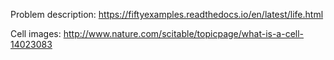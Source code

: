 Problem description: https://fiftyexamples.readthedocs.io/en/latest/life.html

Cell images: http://www.nature.com/scitable/topicpage/what-is-a-cell-14023083

